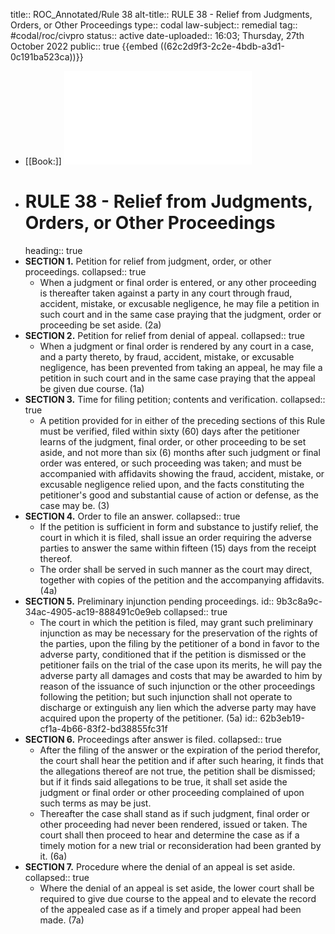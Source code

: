 title:: ROC_Annotated/Rule 38
alt-title:: RULE 38 - Relief from Judgments, Orders, or Other Proceedings
type:: codal
law-subject:: remedial
tag:: #codal/roc/civpro
status:: active
date-uploaded:: 16:03; Thursday, 27th October 2022
public:: true
{{embed ((62c2d9f3-2c2e-4bdb-a3d1-0c191ba523ca))}}

- [[Book:]] ![Noche Vol 1, 2021 ed., RULE 38](_RULE38.pdf)
- # RULE 38 - Relief from Judgments, Orders, or Other Proceedings
  heading:: true
- **SECTION 1.** Petition for relief from judgment, order, or other proceedings.
  collapsed:: true
	- When a judgment or final order is entered, or any other proceeding is thereafter taken against a party in any court through fraud, accident, mistake, or excusable negligence, he may file a petition in such court and in the same case praying that the judgment, order or proceeding be set aside. (2a)
- **SECTION 2.** Petition for relief from denial of appeal.
  collapsed:: true
	- When a judgment or final order is rendered by any court in a case, and a party thereto, by fraud, accident, mistake, or excusable negligence, has been prevented from taking an appeal, he may file a petition in such court and in the same case praying that the appeal be given due course. (1a)
- **SECTION 3.** Time for filing petition; contents and verification.
  collapsed:: true
	- A petition provided for in either of the preceding sections of this Rule must be verified, filed within sixty (60) days after the petitioner learns of the judgment, final order, or other proceeding to be set aside, and not more than six (6) months after such judgment or final order was entered, or such proceeding was taken; and must be accompanied with affidavits showing the fraud, accident, mistake, or excusable negligence relied upon, and the facts constituting the petitioner's good and substantial cause of action or defense, as the case may be. (3)
- **SECTION 4.** Order to file an answer.
  collapsed:: true
	- If the petition is sufficient in form and substance to justify relief, the court in which it is filed, shall issue an order requiring the adverse parties to answer the same within fifteen (15) days from the receipt thereof.
	- The order shall be served in such manner as the court may direct, together with copies of the petition and the accompanying affidavits. (4a)
- **SECTION 5.** Preliminary injunction pending proceedings.
  id:: 9b3c8a9c-34ac-4905-ac19-888491c0e9eb
  collapsed:: true
	- The court in which the petition is filed, may grant such preliminary injunction as may be necessary for the preservation of the rights of the parties, upon the filing by the petitioner of a bond in favor to the adverse party, conditioned that if the petition is dismissed or the petitioner fails on the trial of the case upon its merits, he will pay the adverse party all damages and costs that may be awarded to him by reason of the issuance of such injunction or the other proceedings following the petition; but such injunction shall not operate to discharge or extinguish any lien which the adverse party may have acquired upon the property of the petitioner. (5a)
	  id:: 62b3eb19-cf1a-4b66-83f2-bd38855fc31f
- **SECTION 6.** Proceedings after answer is filed.
  collapsed:: true
	- After the filing of the answer or the expiration of the period therefor, the court shall hear the petition and if after such hearing, it finds that the allegations thereof are not true, the petition shall be dismissed; but if it finds said allegations to be true, it shall set aside the judgment or final order or other proceeding complained of upon such terms as may be just.
	- Thereafter the case shall stand as if such judgment, final order or other proceeding had never been rendered, issued or taken. The court shall then proceed to hear and determine the case as if a timely motion for a new trial or reconsideration had been granted by it. (6a)
- **SECTION 7.** Procedure where the denial of an appeal is set aside.
  collapsed:: true
	- Where the denial of an appeal is set aside, the lower court shall be required to give due course to the appeal and to elevate the record of the appealed case as if a timely and proper appeal had been made. (7a)